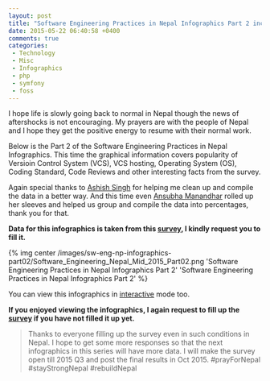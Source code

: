```yaml
---
layout: post
title: "Software Engineering Practices in Nepal Infographics Part 2 includes Git, VCS Hosting, Code Review Culture etc"
date: 2015-05-22 06:40:58 +0400
comments: true
categories:
 - Technology
 - Misc
 - Infographics
 - php
 - symfony
 - foss
---
```


I hope life is slowly going back to normal in Nepal though the news of aftershocks is not encouraging. My prayers are with the
people of Nepal and I hope they get the positive energy to resume with their normal work.

Below is the Part 2 of the Software Engineering Practices in Nepal Infographics. This time the graphical information covers
popularity of Versioin Control System (VCS), VCS hosting, Operating System (OS), Coding Standard, Code Reviews and other 
interesting facts from the survey. 

Again special thanks to [Ashish Singh](http://bit.ly/ashish-singh-blog) for helping 
me clean up and compile the data in a better way. And this time even [Ansubha Manandhar](http://bit.ly/ansu-blog) rolled up
her sleeves and helped us group and compile the data into percentages, thank you for that.

**Data for this infographics is taken from this [survey](http://bit.ly/nep-dev-survey), I kindly request you to fill it.**
<!-- more -->

{% img center /images/sw-eng-np-infographics-part02/Software_Engineering_Nepal_Mid_2015_Part02.png 'Software Engineering Practices in Nepal Infographics Part 2' 'Software Engineering Practices in Nepal Infographics Part 2' %}

You can view this infographics in [interactive](http://bit.ly/1R8EfHQ) mode too.

**If you enjoyed viewing the infographics, I again request to fill up the [survey](http://bit.ly/nep-dev-survey) if you have not filled it up yet.**

> Thanks to everyone filling up the survey even in such conditions in Nepal. 
> I hope to get some more responses so that the next infographics in this series will have more data.
> I will make the survey open till 2015 Q3 and post the final results in Oct 2015. #prayForNepal #stayStrongNepal #rebuildNepal